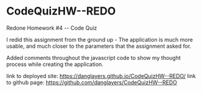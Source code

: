 # CodeQuizHW--REDO

Redone Homework #4 -- Code Quiz

I redid this assignment from the ground up - The application is much more usable, and much closer to the parameters that the assignment asked for. 

Added comments throughout the javascript code to show my thought process while creating the application. 


link to deployed site: https://danglayers.github.io/CodeQuizHW--REDO/
link to github page: https://github.com/danglayers/CodeQuizHW--REDO